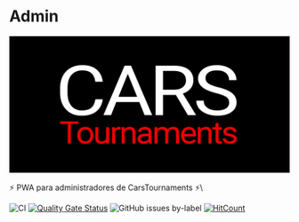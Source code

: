 # Admin

![CarsTournaments](../images/banner.png)

⚡️ PWA para administradores de CarsTournaments ⚡️\


![CI](https://github.com/carsTournaments/admin/actions/workflows/ci.yml/badge.svg) [![Quality Gate Status](https://sonarcloud.io/api/project\_badges/measure?project=carsTournaments\_admin\&metric=alert\_status)](https://sonarcloud.io/summary/new\_code?id=carsTournaments\_admin) ![GitHub issues by-label](https://img.shields.io/github/issues/carstournaments/admin/bug?label=Bugs\&style=plastic) [![HitCount](https://hits.dwyl.com/carsTournaments/admin.svg?style=flat)](http://hits.dwyl.com/josexs/carsTournaments-admin)
